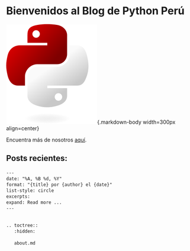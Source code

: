 [//]: # "Python Peru blog index file, created by `ablog start` on Fri Mar 29 18:14:52 2024.
You can adapt this file completely to your liking, but it should at least
contain the root `toctree` directive."

# Bienvenidos al Blog de Python Perú

![Pthon Perú Logo](/_static/logo/logo.svg){.markdown-body width=300px align=center}

Encuentra más de nosotros [aquí](about.md).

## Posts recientes:

```{postlist} 5
---
date: "%A, %B %d, %Y"
format: "{title} por {author} el {date}"
list-style: circle
excerpts:
expand: Read more ...
---
```

```{eval-rst}

.. toctree::
   :hidden:

   about.md

```
